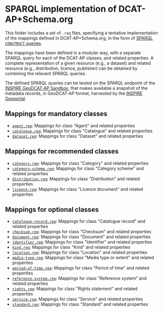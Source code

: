 <h1>SPARQL implementation of DCAT-AP+Schema.org</h1>
<p>This folder includes a set of <code>.req</code> files, specifying a tentative implementation of the mappings defined in DCAT-AP+Schema.org, in the form of <a target="_blank" href="https://www.w3.org/TR/sparql11-query/#construct">SPARQL <code>CONSTRUCT</code> queries</a>.</p>
<p>The mappings have been defined in a modular way, with a separate SPARQL query for each of the DCAT-AP classes, and related properties. A complete representation of a given resource (e.g., a dataset) and related resource (e.g., distribution, licence, publisher) can be obtained by combining the relevant SPARQL queries.</p>
<p>The defined SPARQL queries can be tested on the SPARQL endpoint of the <a target="_blank" href="http://inspire-sandbox.jrc.ec.europa.eu/geodcat-ap/">INSPIRE GeoDCAT-AP Sandbox</a>, that makes available a snapshot of the metadata records, in GeoDCAT-AP format, harvested by the <a target="_blank" href="http://inspire-geoportal.ec.europa.eu/">INSPIRE Geoportal</a>.</p>
<h2>Mappings for mandatory classes</h2>
<ul>
<li><a href="./agent.req"><code>agent.req</code></a>: Mappings for class "Agent" and related properties</li>
<li><a href="./catalogue.req"><code>catalogue.req</code></a>: Mappings for class "Catalogue" and related properties</li>
<li><a href="./dataset.req"><code>dataset.req</code></a>: Mappings for class "Dataset" and related properties</li>
</ul>
<h2>Mappings for recommended classes</h2>
<ul>
<li><a href="./category.req"><code>category.req</code></a>: Mappings for class "Category" and related properties</li>
<li><a href="./category-scheme.req"><code>category-scheme.req</code></a>: Mappings for class "Category scheme" and related properties</li>
<li><a href="./distribution.req"><code>distribution.req</code></a>: Mappings for class "Distribution" and related properties</li>
<li><a href="./licence.req"><code>licence.req</code></a>: Mappings for class "Licence document" and related properties</li>
</ul>
<h2>Mappings for optional classes</h2>
<ul>
<li><a href="./catalogue-record.req"><code>catalogue-record.req</code></a>: Mappings for class "Catalogue record" and related properties</li>
<li><a href="./checksum.req"><code>checksum.req</code></a>: Mappings for class "Checksum" and related properties</li>
<li><a href="./document.req"><code>document.req</code></a>: Mappings for class "Document" and related properties</li>
<li><a href="./identifier.req"><code>identifier.req</code></a>: Mappings for class "Identifier" and related properties</li>
<li><a href="./kind.req"><code>kind.req</code></a>: Mappings for class "Kind" and related properties</li>
<li><a href="./location.req"><code>location.req</code></a>: Mappings for class "Location" and related properties</li>
<li><a href="./media-type.req"><code>media-type.req</code></a>: Mappings for class "Media type or extent" and related properties</li>
<li><a href="./period-of-time.req"><code>period-of-time.req</code></a>: Mappings for class "Period of time" and related properties</li>
<li><a href="./reference-system.req"><code>reference-system.req</code></a>: Mappings for class "Reference system" and related properties</li>
<li><a href="./rights.req"><code>rights.req</code></a>: Mappings for class "Rights statement" and related properties</li>
<li><a href="./service.req"><code>service.req</code></a>: Mappings for class "Service" and related properties</li>
<li><a href="./standard.req"><code>standard.req</code></a>: Mappings for class "Standard" and related properties</li>
</ul>

